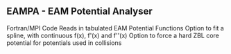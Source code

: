 EAMPA - EAM Potential Analyser
-------------------------------------

Fortran/MPI Code
Reads in tabulated EAM Potential Functions
Option to fit a spline, with continuous f(x), f'(x) and f''(x)
Option to force a hard ZBL core potential for potentials used in collisions


